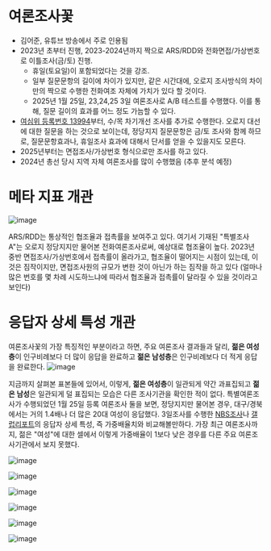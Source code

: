 # 여론조사꽃

* 김어준, 유튜브 방송에서 주로 인용됨
* 2023년 초부터 진행, 2023-2024년까지 짝으로 ARS/RDD와 전화면접/가상번호로 이틀조사(금/토) 진행.
   - 휴일(토요일)이 포함되었다는 것을 강조.
   - 일부 질문문항의 길이에 차이가 있지만, 같은 시간대에, 오로지 조사방식의 차이만의 짝으로 수행한 전화여조 자체에 가치가 있다 할 것이다.
   - 2025년 1월 25일, 23,24,25 3일 여론조사로 A/B 테스트를 수행했다. 이를 통해, 질문 길이의 효과를 어느 정도 가늠할 수 있다.
* [여심위 등록번호 13994](https://www.nesdc.go.kr/portal/bbs/B0000005/view.do?nttId=15795&menuNo=200467&searchTime=::%20%EB%82%A0%EC%A7%9C%EA%B5%AC%EB%B6%84%20::&sdate=&edate=&pdate=&pollGubuncd=&searchCnd=5&searchWrd=13994&pageIndex=1)부터, 수/목 차기개선 조사를 추가로 수행한다. 오로지 대선에 대한 질문을 하는 것으로 보이는데, 정당지지 질문문항은 금/토 조사와 함께 하므로, 질문문항효과나, 휴일조사 효과에 대해서 단서를 얻을 수 있을지도 모른다.
* 2025년부터는 면접조사/가상번호 형식으로만 조사를 하고 있다.
* 2024년 총선 당시 지역 자체 여론조사를 많이 수행했음 (추후 분석 예정)


# 메타 지표 개관

![image](https://github.com/user-attachments/assets/fdbb1339-9f3b-41b1-8e11-0ad402cbcb09)


ARS/RDD는 통상적인 협조율과 접촉률을 보여주고 있다. 여기서 기재된 "특별조사A"는 오로지 정당지지만 물어본 전화여론조사로써, 예상대로 협조율이 높다. 2023년 중반 면접조사/가상번호에서 접촉률이 올라가고, 협조율이 떨어지는 시점이 있는데, 이것은 짐작이지만, 면접조사원의 규모가 변한 것이 아닌가 하는 짐작을 하고 있다 (얼마나 많은 번호를 몇 차례 시도하느냐에 따라서 협조율과 접촉률이 달라질 수 있을 것이라고 보인다)

# 응답자 상세 특성 개관

여론조사꽃의 가장 특징적인 부분이라고 하면, 주요 여론조사 결과들과 달리, **젊은 여성층**이 인구비례보다 더 많이 응답을 완료하고 **젊은 남성층**은 인구비례보다 더 적게 응답을 완료한다.
![image](https://github.com/user-attachments/assets/2e9475c4-0d26-4b2e-8586-cf1a9ead5eb8)

지금까지 살펴본 표본들에 있어서, 이렇게, **젊은 여성층**이 일관되게 약간 과표집되고 **젊은 남성**은 일관되게 덜 표집되는 모습은 다른 조사기관을 확인한 적이 없다. 특별여론조사가 수행되었던 1월 25일 등록 여론조사 둘을 보면, 정당지지만 물어본 경우, 대구/경북에서는 거의 1.4배나 더 많은 20대 여성이 응답했다. 3일조사를 수행한 [NBS조사](NBS.md)나 [갤럽리포트](Gallup.md)의 응답자 상세 특성, 즉 가중배율치와 비교해볼만하다. 가장 최근 여론조사까지, 젊은 "여성"에 대한 셀에서 이렇게 가중배율이 1보다 낮은 경우를 다른 주요 여론조사기관에서 보지 못했다.

![image](https://github.com/user-attachments/assets/bbc9fd67-5398-4667-9ccd-356611fc4d0d)

![image](https://github.com/user-attachments/assets/1165f462-90ee-442c-b80b-4b0b8ae63840)

![image](https://github.com/user-attachments/assets/95fec380-86f6-47df-89ad-6072c8098272)

![image](https://github.com/user-attachments/assets/f4ab5bfd-3da6-4f08-833e-5ecb51a8b830)

![image](https://github.com/user-attachments/assets/70845192-62cd-45c8-a738-7a7432f02fc5)

![image](https://github.com/user-attachments/assets/f359b4d8-ccac-43e1-86c1-d60346b8211b)
